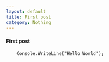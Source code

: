 ```yaml
--- 
layout: default
title: First post
category: Nothing
---
```


#### First post

```
	Console.WriteLine("Hello World");
```